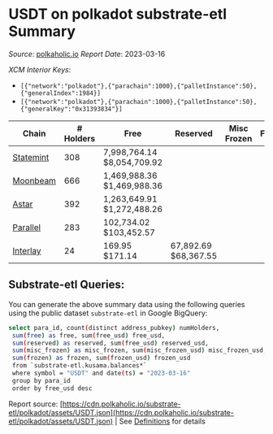 # USDT on polkadot substrate-etl Summary

_Source_: [polkaholic.io](https://polkaholic.io) *Report Date*: 2023-03-16


*XCM Interior Keys*:
* `[{"network":"polkadot"},{"parachain":1000},{"palletInstance":50},{"generalIndex":1984}]`
* `[{"network":"polkadot"},{"parachain":1000},{"palletInstance":50},{"generalKey":"0x31393834"}]`


| Chain | # Holders | Free | Reserved | Misc Frozen | Frozen | Price | AssetID |
| ----- | --------- | ---- | -------- | ----------- | ------ | ----- | ------- |
| [Statemint](/polkadot/1000-statemint) | 308 | 7,998,764.14 $8,054,709.92 |   |    |   | $1.01 | `{"Token":"1984"}` |
| [Moonbeam](/polkadot/2004-moonbeam) | 666 | 1,469,988.36 $1,469,988.36 |   |    |   | $1.00 | `{"Token":"311091173110107856861649819128533077277"}` |
| [Astar](/polkadot/2006-astar) | 392 | 1,263,649.91 $1,272,488.26 |   |    |   | $1.01 | `{"Token":"4294969280"}` |
| [Parallel](/polkadot/2012-parallel) | 283 | 102,734.02 $103,452.57 |   |    |   | $1.01 | `{"Token":"102"}` |
| [Interlay](/polkadot/2032-interlay) | 24 | 169.95 $171.14 | 67,892.69 $68,367.55 |    |   | $1.01 | `{"ForeignAsset":"2"}` |

## Substrate-etl Queries:
You can generate the above summary data using the following queries using the public dataset `substrate-etl` in Google BigQuery:
```bash
select para_id, count(distinct address_pubkey) numHolders, 
 sum(free) as free, sum(free_usd) free_usd,
 sum(reserved) as reserved, sum(free_usd) reserved_usd,
 sum(misc_frozen) as misc_frozen, sum(misc_frozen_usd) misc_frozen_usd,
 sum(frozen) as frozen, sum(frozen_usd) frozen_usd
 from `substrate-etl.kusama.balances*` 
 where symbol = "USDT" and date(ts) = "2023-03-16"
 group by para_id
 order by free_usd desc
```


Report source: [https://cdn.polkaholic.io/substrate-etl/polkadot/assets/USDT.json](https://cdn.polkaholic.io/substrate-etl/polkadot/assets/USDT.json) | See [Definitions](/DEFINITIONS.md) for details
